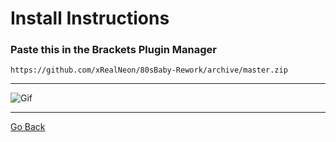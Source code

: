 # Install Instructions

### Paste this in the Brackets Plugin Manager

```
https://github.com/xRealNeon/80sBaby-Rework/archive/master.zip
```
------

![Gif](https://raw.githubusercontent.com/xRealNeon/80sBaby-Rework/gh-pages/gif.gif)

------

[Go Back](https://xrealneon.github.io/80sBaby-Rework "Go Back")
